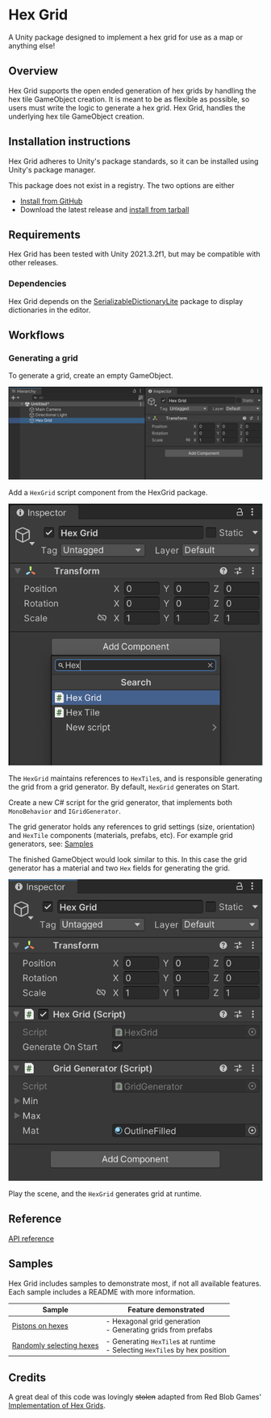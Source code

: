 # Hex Grid

A Unity package designed to implement a hex grid for use as a map or anything else!

## Overview

Hex Grid supports the open ended generation of hex grids by handling the hex tile GameObject creation. It is meant to be
as flexible as possible, so users must write the logic to generate a hex grid. Hex Grid, handles the underlying hex tile GameObject creation.

## Installation instructions

Hex Grid adheres to Unity's package standards, so it can be installed using Unity's package manager.

This package does not exist in a registry. The two options are either
* [Install from GitHub](https://docs.unity3d.com/Manual/upm-ui-giturl.html)
* Download the latest release and [install from tarball](https://docs.unity3d.com/Manual/upm-ui-tarball.html)

## Requirements

Hex Grid has been tested with Unity 2021.3.2f1, but may be compatible with other releases.

### Dependencies

Hex Grid depends on the
[SerializableDictionaryLite](https://openupm.com/packages/com.rotaryheart.serializabledictionarylite/)
package to display dictionaries in the editor. 

## Workflows

### Generating a grid

To generate a grid, create an empty GameObject.

![new hex grid object](https://github.com/MichaelJBradley/hex-grid-docs/blob/main/images/readme/workflow/new-hex-grid-gameobject.png?raw=true)

Add a `HexGrid` script component from the HexGrid package.

![add hex grid script](https://github.com/MichaelJBradley/hex-grid-docs/blob/main/images/readme/workflow/add-hex-grid-script.png?raw=true)

The `HexGrid` maintains references to `HexTile`s, and is responsible generating the grid from a grid generator. By
default, `HexGrid` generates on Start.

Create a new C# script for the grid generator, that implements both `MonoBehavior` and `IGridGenerator`.

The grid generator holds any references to grid settings (size, orientation) and `HexTile` components (materials, prefabs, etc). For example grid generators, see: [Samples](#samples)

The finished GameObject would look similar to this. In this case the grid generator has a material and two `Hex`
fields for generating the grid.

![completed hex grid](https://github.com/MichaelJBradley/hex-grid-docs/blob/main/images/readme/workflow/completed-hex-grid-gameobject.png?raw=true)

Play the scene, and the `HexGrid` generates grid at runtime.

## Reference

[API reference](https://michaeljbradley.github.io/hex-grid-docs/index.html)

## Samples

Hex Grid includes samples to demonstrate most, if not all available features. Each sample includes a README with more
information.

| Sample | Feature demonstrated |
| - | - |
| [Pistons on hexes](https://github.com/MichaelJBradley/hex-grid/tree/master/Samples%7E/PistonsOnHexes) | - Hexagonal grid generation<br> - Generating grids from prefabs |
| [Randomly selecting hexes](https://github.com/MichaelJBradley/hex-grid/tree/master/Samples%7E/RandomlySelectingHexes) | - Generating `HexTile`s at runtime<br> - Selecting `HexTile`s by hex position |

## Credits

A great deal of this code was lovingly ~~stolen~~ adapted from Red Blob Games'
[Implementation of Hex Grids](https://www.redblobgames.com/grids/hexagons/implementation.html).